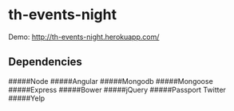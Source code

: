 # th-events-night
Demo: http://th-events-night.herokuapp.com/

## Dependencies
#####Node
#####Angular
#####Mongodb
#####Mongoose
#####Express
#####Bower
#####jQuery
#####Passport Twitter
#####Yelp

